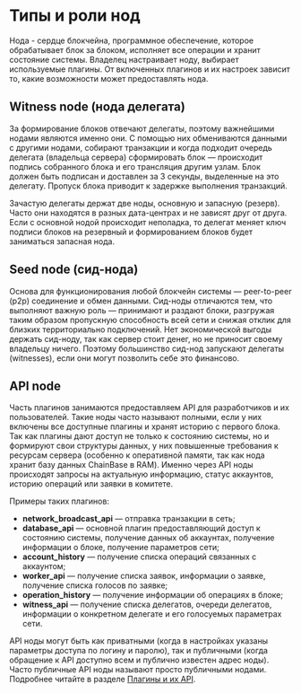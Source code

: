 # Типы и роли нод

Нода - сердце блокчейна, программное обеспечение, которое обрабатывает блок за блоком, исполняет все операции и хранит состояние системы. Владелец настраивает ноду, выбирает используемые плагины. От включенных плагинов и их настроек зависит то, какие возможности может предоставлять нода.

## Witness node \(нода делегата\)

За формирование блоков отвечают делегаты, поэтому важнейшими нодами являются именно они. С помощью них обмениваются данными с другими нодами, собирают транзакции и когда подходит очередь делегата \(владельца сервера\) сформировать блок — происходит подпись собранного блока и его трансляция другим узлам. Блок должен быть подписан и доставлен за 3 секунды, выделенные на это делегату. Пропуск блока приводит к задержке выполнения транзакций.

Зачастую делегаты держат две ноды, основную и запасную \(резерв\). Часто они находятся в разных дата-центрах и не зависят друг от друга. Если с основной нодой происходит неполадка, то делегат меняет ключ подписи блоков на резервный и формированием блоков будет заниматься запасная нода.

## Seed node \(сид-нода\)

Основа для функционирования любой блокчейн системы — peer-to-peer \(p2p\) соединение и обмен данными. Сид-ноды отличаются тем, что выполняют важную роль — принимают и раздают блоки, разгружая таким образом пропускную способность всей сети и снижая отклик для близких территориально подключений. Нет экономической выгоды держать сид-ноду, так как сервер стоит денег, но не приносит своему владельцу ничего. Поэтому большинство сид-нод запускают делегаты \(witnesses\), если они могут позволить себе это финансово.

## API node

Часть плагинов занимаются предоставляем API для разработчиков и их пользователей. Такие ноды часто называют полными, если у них включены все доступные плагины и хранят историю с первого блока. Так как плагины дают доступ не только к состоянию системы, но и формируют свои структуры данных, у них повышенные требования к ресурсам сервера \(особенно к оперативной памяти, так как нода хранит базу данных ChainBase в RAM\). Именно через API ноды происходят запросы на актуальную информацию, статус аккаунтов, историю операций или заявки в комитете.

Примеры таких плагинов:

* **network\_broadcast\_api** — отправка транзакции в сеть;
* **database\_api** — основной плагин предоставляющий доступ к состоянию системы, получение данных об аккаунтах, получение информации о блоке, получение параметров сети;
* **account\_history** — получение списка операций связанных с аккаунтом;
* **worker\_api** — получение списка заявок, информации о заявке, получение списка голосов по заявке;
* **operation\_history** — получение информации об операциях в блоке;
* **witness\_api** — получение списка делегатов, очереди делегатов, информации о конкретном делегате и его голосуемых параметрах сети.

API ноды могут быть как приватными \(когда в настройках указаны параметры доступа по логину и паролю\), так и публичными \(когда обращение к API доступно всем и публично известен адрес ноды\). Часто публичные API ноды называют просто публичными нодами. Подробнее читайте в разделе [Плагины и их API](../developers/basics/plugins-api.md).

